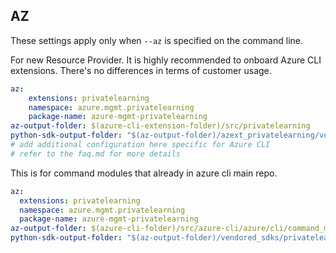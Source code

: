 ## AZ

These settings apply only when `--az` is specified on the command line.

For new Resource Provider. It is highly recommended to onboard Azure CLI extensions. There's no differences in terms of customer usage. 

``` yaml $(az) && $(target-mode) != 'core'
az:
    extensions: privatelearning
    namespace: azure.mgmt.privatelearning
    package-name: azure-mgmt-privatelearning
az-output-folder: $(azure-cli-extension-folder)/src/privatelearning
python-sdk-output-folder: "$(az-output-folder)/azext_privatelearning/vendored_sdks/privatelearning"
# add additional configuration here specific for Azure CLI
# refer to the faq.md for more details
```



This is for command modules that already in azure cli main repo. 
``` yaml $(az) && $(target-mode) == 'core'
az:
  extensions: privatelearning
  namespace: azure.mgmt.privatelearning
  package-name: azure-mgmt-privatelearning
az-output-folder: $(azure-cli-folder)/src/azure-cli/azure/cli/command_modules/privatelearning
python-sdk-output-folder: "$(az-output-folder)/vendored_sdks/privatelearning"
``` 
